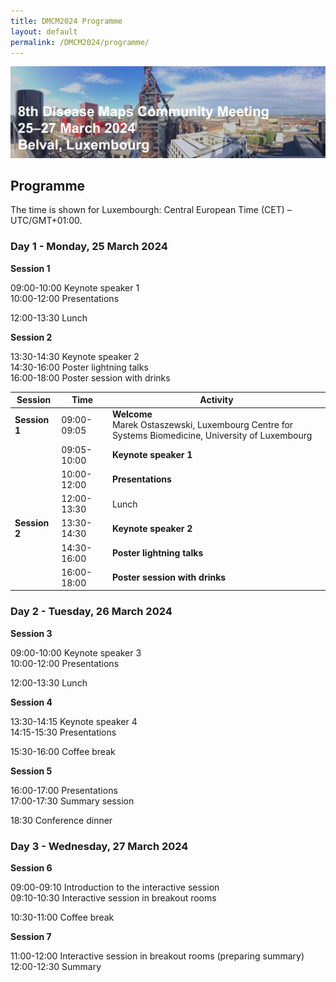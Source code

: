 ```yaml
---
title: DMCM2024 Programme
layout: default
permalink: /DMCM2024/programme/
---
```


<img src="/images/places/Belval08.jpg"/>

## Programme

The time is shown for Luxembourgh: Central European Time (CET) – UTC/GMT+01:00.

### Day 1 - Monday, 25 March 2024

**Session 1**

09:00-10:00 Keynote speaker 1 \
10:00-12:00 Presentations

12:00-13:30 Lunch

**Session 2**

13:30-14:30 Keynote speaker 2 \
14:30-16:00 Poster lightning talks \
16:00-18:00 Poster session with drinks

| **Session**   | **Time**       | **Activity**                                                |
|---------------|----------------|-------------------------------------------------------------|
| **Session 1** | 09:00-09:05    | **Welcome**<br>Marek Ostaszewski, Luxembourg Centre for Systems Biomedicine, University of Luxembourg |
|               | 09:05-10:00    | **Keynote speaker 1** |         
|               | 10:00-12:00    | **Presentations** |
|               | 12:00-13:30    | Lunch |
| **Session 2** | 13:30-14:30    | **Keynote speaker 2** |
|               | 14:30-16:00    | **Poster lightning talks** |
|               | 16:00-18:00    | **Poster session with drinks** |      

### Day 2 - Tuesday, 26 March 2024

**Session 3**

09:00-10:00 Keynote speaker 3 \
10:00-12:00 Presentations

12:00-13:30 Lunch

**Session 4**

13:30-14:15 Keynote speaker 4 \
14:15-15:30 Presentations

15:30-16:00 Coffee break

**Session 5**

16:00-17:00 Presentations \
17:00-17:30 Summary session

18:30	Conference dinner

### Day 3 - Wednesday, 27 March 2024

**Session 6**

09:00-09:10 Introduction to the interactive session \
09:10-10:30 Interactive session in breakout rooms

10:30-11:00 Coffee break

**Session 7**

11:00-12:00 Interactive session in breakout rooms (preparing summary) \
12:00-12:30 Summary

<!--
| **Session**   | **Time**       | **Activity**                                                |
|---------------|----------------|-------------------------------------------------------------|
| **Session 1** | 09:00-09:05    | **Welcome**<br>Martina Summer-Kutmon, Maastricht University, NL |
|               | 09:05-09:50    | **Keynote 1** |         
|    <br>       | 09:50-10:10    | **Talk 1: Alexander Mazein**<br>A guide ... |
|    <br>       | 10:10-10:30    | **Talk 2: Henning Hermjakob**<br>Reactome Disease Representation |
|    <br>       | 10:30-11:00    | Coffee break                                                |
| **Session 2** | 11:00-11:20    | **Talk 3: Marcio Acencio**<br>The SYSCID map: a graphical and computational resource of molecular<br>mechanisms across rheumatoid arthritis, systemic lupus erythematosus<br>and inflammatory bowel disease |
|    <br>       | 11:20-11:40    | **Talk 4: Marek Ostaszewski**<br>Visualization of  |
|    <br>       | 11:40-12:20    | **Keynote 2: Patrick Ruch**<br>HES-SO  |
|    <br>       | 12:20-12:30    | Introduction Tutorials                                      |
|    <br>       | 12:30-13:30    | Lunch                                                       |
| **Session 3** | 13:30-15:30    | **Tutorials**<br>T1: Ugur Dogrusoz - Collaborative construction and visual analysis<br>of biological pathways with Newt 4<br>T2: Michael Aichem - Analysis and Visual Exploration of Disease<br>Maps with LMME-DM<br>T3: Marek Ostaszewski - Curating building blocks for disease<br>maps with BioKC platform |
|    <br>       | 15:30-16:00    | Coffee break                                                |
| **Session 4** | 16:00-17:30    | Panel discussion<br>Poster lightning talks                  |
| **Session 5** | 17:30-         | Poster session with drinks                                  |
-->

